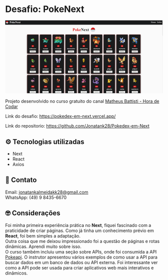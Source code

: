 # Desafio: PokeNext

![preview](public/images/demo.png)

Projeto desenvolvido no curso gratuito do canal <a style="cursor: pointer" href="https://www.youtube.com/watch?v=XHrbg2iYNCg&list=PLnDvRpP8BnezfJcfiClWskFOLODeqI_Ft&ab_channel=MatheusBattisti-HoradeCodar">Matheus Battisti - Hora de Codar</a>

Link do desafio: https://pokedex-em-next.vercel.app/

Link do repositorio: https://github.com/Jonatank28/Pokedex-em-Next

## ⚙️ Tecnologias utilizadas

-   Next
-   React
-   Axios

## 🧾 Contato

Email: jonatankalmeidakk28@gmail.com <br />
WhatsApp: (49) 9 8435-6670

## 🤓 Considerações

Foi minha primeira experiência prática no <strong>Next</strong>, fiquei fascinado com a praticidade de criar páginas. Como já tinha um conhecimento prévio em <strong>React</strong>, foi bem simples a adaptação.<br/>
Outra coisa que me deixou impressionado foi a questão de páginas e rotas dinâmicas. Aprendi muito sobre isso.<br/>
O curso também incluiu uma seção sobre APIs, onde foi consumida a API <a style="cursor: pointer" href="https://pokeapi.co/">Pokeapi</a>. O instrutor apresentou vários exemplos de como usar a API para buscar dados em um banco de dados ou API externa. Foi interessante ver como a API pode ser usada para criar aplicativos web mais interativos e dinâmicos.
